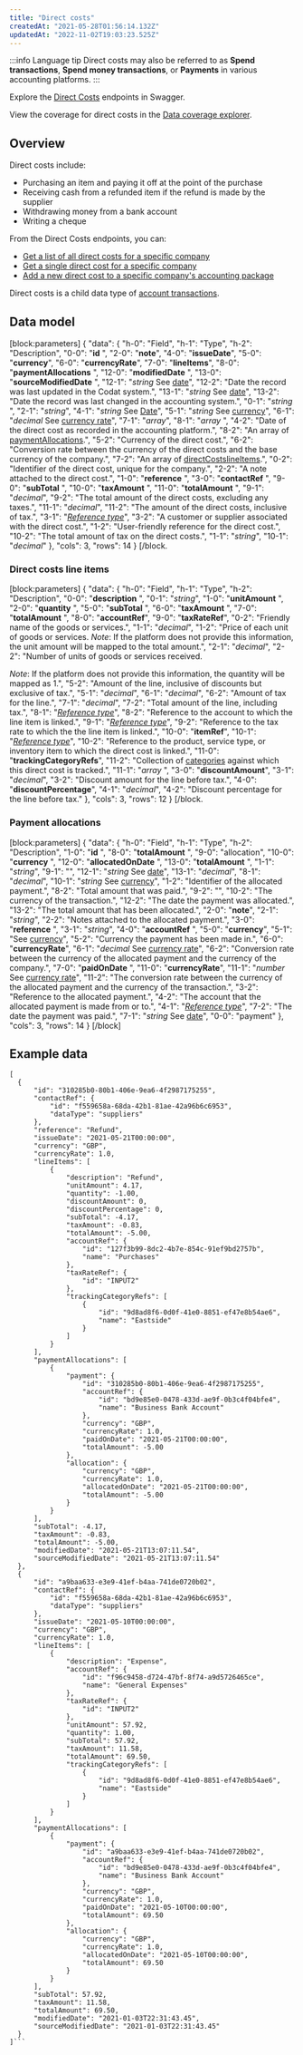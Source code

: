 ```yaml
---
title: "Direct costs"
createdAt: "2021-05-28T01:56:14.132Z"
updatedAt: "2022-11-02T19:03:23.525Z"
---
```


:::info Language tip
Direct costs may also be referred to as **Spend transactions**, **Spend money transactions**, or **Payments** in various accounting platforms.
:::

Explore the <a className="external" href="https://api.codat.io/swagger/index.html#/DirectCosts" target="_blank">Direct Costs</a> endpoints in Swagger.

View the coverage for direct costs in the <a className="external" href="https://knowledge.codat.io/supported-features/accounting?view=tab-by-data-type&dataType=directCosts" target="_blank">Data coverage explorer</a>.

## Overview

Direct costs include:

- Purchasing an item and paying it off at the point of the purchase
- Receiving cash from a refunded item if the refund is made by the supplier
- Withdrawing money from a bank account
- Writing a cheque

From the Direct Costs endpoints, you can:

- [Get a list of all direct costs for a specific company ](https://api.codat.io/swagger/index.html#/DirectCosts/get_companies__companyId__connections__connectionId__data_directCosts)
- [Get a single direct cost for a specific company ](https://api.codat.io/swagger/index.html#/DirectCosts/get_companies__companyId__connections__connectionId__data_directCosts__directCostId_)
- [Add a new direct cost to a specific company's accounting package](https://api.codat.io/swagger/index.html#/DirectCosts/post_companies__companyId__connections__connectionId__push_directCosts)

Direct costs is a child data type of [account transactions](https://docs.codat.io/docs/datamodel-accounting-account-transactions).

## Data model

[block:parameters]
{
"data": {
"h-0": "Field",
"h-1": "Type",
"h-2": "Description",
"0-0": "**id** ",
"2-0": "**note**",
"4-0": "**issueDate**",
"5-0": "**currency**",
"6-0": "**currencyRate**",
"7-0": "**lineItems**",
"8-0": "**paymentAllocations** ",
"12-0": "**modifiedDate** ",
"13-0": "**sourceModifiedDate** ",
"12-1": "_string_
See [date](https://docs.codat.io/docs/datamodel-shared-date)",
"12-2": "Date the record was last updated in the Codat system.",
"13-1": "_string_
See [date](https://docs.codat.io/docs/datamodel-shared-date)",
"13-2": "Date the record was last changed in the accounting system.",
"0-1": "_string_ ",
"2-1": "_string_",
"4-1": "_string_
See [Date](https://docs.codat.io/docs/datamodel-shared-date)",
"5-1": "_string_
See [currency](https://docs.codat.io/docs/datamodel-shared-currency)",
"6-1": "_decimal_
See [currency rate](https://docs.codat.io/docs/datamodel-shared-currencyrate)",
"7-1": "_array_",
"8-1": "_array_ ",
"4-2": "Date of the direct cost as recorded in the accounting platform.",
"8-2": "An array of [paymentAllocations](datamodel-accounting-directcosts#section-payment-allocations).",
"5-2": "Currency of the direct cost.",
"6-2": "Conversion rate between the currency of the direct costs and the base currency of the company.",
"7-2": "An array of [directCostslineItems](datamodel-accounting-directcosts#section-direct-costs-line-items).",
"0-2": "Identifier of the direct cost, unique for the company.",
"2-2": "A note attached to the direct cost.",
"1-0": "**reference** ",
"3-0": "**contactRef** ",
"9-0": "**subTotal** ",
"10-0": "**taxAmount** ",
"11-0": "**totalAmount** ",
"9-1": "_decimal_",
"9-2": "The total amount of the direct costs, excluding any taxes.",
"11-1": "_decimal_",
"11-2": "The amount of the direct costs, inclusive of tax.",
"3-1": "[_Reference type_](https://docs.codat.io/docs/datamodel-accounting-referencetypes#section-contactref)",
"3-2": "A customer or supplier associated with the direct cost.",
"1-2": "User-friendly reference for the direct cost.",
"10-2": "The total amount of tax on the direct costs.",
"1-1": "_string_",
"10-1": "_decimal_"
},
"cols": 3,
"rows": 14
}
[/block.

### Direct costs line items

[block:parameters]
{
"data": {
"h-0": "Field",
"h-1": "Type",
"h-2": "Description",
"0-0": "**description** ",
"0-1": "_string_",
"1-0": "**unitAmount** ",
"2-0": "**quantity** ",
"5-0": "**subTotal** ",
"6-0": "**taxAmount** ",
"7-0": "**totalAmount** ",
"8-0": "**accountRef**",
"9-0": "**taxRateRef**",
"0-2": "Friendly name of the goods or services.",
"1-1": "_decimal_",
"1-2": "Price of each unit of goods or services.
_Note_: If the platform does not provide this information, the unit amount will be mapped to the total amount.",
"2-1": "_decimal_",
"2-2": "Number of units of goods or services received.

_Note_: If the platform does not provide this information, the quantity will be mapped as 1.",
"5-2": "Amount of the line, inclusive of discounts but exclusive of tax.",
"5-1": "_decimal_",
"6-1": "_decimal_",
"6-2": "Amount of tax for the line.",
"7-1": "_decimal_",
"7-2": "Total amount of the line, including tax.",
"8-1": "[_Reference type_](https://docs.codat.io/docs/datamodel-accounting-referencetypes#section-accountreff)",
"8-2": "Reference to the account to which the line item is linked.",
"9-1": "[_Reference type_](https://docs.codat.io/docs/datamodel-accounting-referencetypes#section-taxrateref)",
"9-2": "Reference to the tax rate to which the the line item is linked.",
"10-0": "**itemRef**",
"10-1": "[_Reference type_](https://docs.codat.io/docs/datamodel-accounting-referencetypes#section-itemref)",
"10-2": "Reference to the product, service type, or inventory item to which the direct cost is linked.",
"11-0": "**trackingCategoryRefs**",
"11-2": "Collection of [categories](https://docs.codat.io/docs/datamodel-accounting-referencetypes#section-trackingcategoryref) against which this direct cost is tracked.",
"11-1": "_array_ ",
"3-0": "**discountAmount**",
"3-1": "_decimal_",
"3-2": "Discount amount for the line before tax.",
"4-0": "**discountPercentage**",
"4-1": "_decimal_",
"4-2": "Discount percentage for the line before tax."
},
"cols": 3,
"rows": 12
}
[/block.

### Payment allocations

[block:parameters]
{
"data": {
"h-0": "Field",
"h-1": "Type",
"h-2": "Description",
"1-0": "**id** ",
"8-0": "**totalAmount** ",
"9-0": "allocation",
"10-0": "**currency** ",
"12-0": "**allocatedOnDate** ",
"13-0": "**totalAmount** ",
"1-1": "_string_",
"9-1": "",
"12-1": "_string_
See [date](https://docs.codat.io/docs/datamodel-shared-date)",
"13-1": "_decimal_",
"8-1": "_decimal_",
"10-1": "_string_
See [currency](https://docs.codat.io/docs/datamodel-shared-currency)",
"1-2": "Identifier of the allocated payment.",
"8-2": "Total amount that was paid.",
"9-2": "",
"10-2": "The currency of the transaction.",
"12-2": "The date the payment was allocated.",
"13-2": "The total amount that has been allocated.",
"2-0": "**note**",
"2-1": "_string_",
"2-2": "Notes attached to the allocated payment.",
"3-0": "**reference** ",
"3-1": "_string_",
"4-0": "**accountRef** ",
"5-0": "**currency**",
"5-1": "See [currency](https://docs.codat.io/docs/datamodel-shared-currency)",
"5-2": "Currency the payment has been made in.",
"6-0": "**currencyRate**",
"6-1": "_decimal_
See [currency rate](https://docs.codat.io/docs/datamodel-shared-currencyrate)",
"6-2": "Conversion rate between the currency of the allocated payment and the currency of the company.",
"7-0": "**paidOnDate** ",
"11-0": "**currencyRate**",
"11-1": "_number_
See [currency rate](https://docs.codat.io/docs/datamodel-shared-currencyrate)",
"11-2": "The conversion rate between the currency of the allocated payment and the currency of the transaction.",
"3-2": "Reference to the allocated payment.",
"4-2": "The account that the allocated payment is made from or to.",
"4-1": "[_Reference type_](https://docs.codat.io/docs/datamodel-accounting-referencetypes#section-accountref)",
"7-2": "The date the payment was paid.",
"7-1": "_string_
See [date](https://docs.codat.io/docs/datamodel-shared-date)",
"0-0": "payment"
},
"cols": 3,
"rows": 14
}
[/block]

## Example data

````
[
  {
      "id": "310285b0-80b1-406e-9ea6-4f2987175255",
      "contactRef": {
          "id": "f559658a-68da-42b1-81ae-42a96b6c6953",
          "dataType": "suppliers"
      },
      "reference": "Refund",
      "issueDate": "2021-05-21T00:00:00",
      "currency": "GBP",
      "currencyRate": 1.0,
      "lineItems": [
          {
              "description": "Refund",
              "unitAmount": 4.17,
              "quantity": -1.00,
              "discountAmount": 0,
              "discountPercentage": 0,
              "subTotal": -4.17,
              "taxAmount": -0.83,
              "totalAmount": -5.00,
              "accountRef": {
                  "id": "127f3b99-8dc2-4b7e-854c-91ef9bd2757b",
                  "name": "Purchases"
              },
              "taxRateRef": {
                  "id": "INPUT2"
              },
              "trackingCategoryRefs": [
                  {
                      "id": "9d8ad8f6-0d0f-41e0-8851-ef47e8b54ae6",
                      "name": "Eastside"
                  }
              ]
          }
      ],
      "paymentAllocations": [
          {
              "payment": {
                  "id": "310285b0-80b1-406e-9ea6-4f2987175255",
                  "accountRef": {
                      "id": "bd9e85e0-0478-433d-ae9f-0b3c4f04bfe4",
                      "name": "Business Bank Account"
                  },
                  "currency": "GBP",
                  "currencyRate": 1.0,
                  "paidOnDate": "2021-05-21T00:00:00",
                  "totalAmount": -5.00
              },
              "allocation": {
                  "currency": "GBP",
                  "currencyRate": 1.0,
                  "allocatedOnDate": "2021-05-21T00:00:00",
                  "totalAmount": -5.00
              }
          }
      ],
      "subTotal": -4.17,
      "taxAmount": -0.83,
      "totalAmount": -5.00,
      "modifiedDate": "2021-05-21T13:07:11.54",
      "sourceModifiedDate": "2021-05-21T13:07:11.54"
  },
  {
      "id": "a9baa633-e3e9-41ef-b4aa-741de0720b02",
      "contactRef": {
          "id": "f559658a-68da-42b1-81ae-42a96b6c6953",
          "dataType": "suppliers"
      },
      "issueDate": "2021-05-10T00:00:00",
      "currency": "GBP",
      "currencyRate": 1.0,
      "lineItems": [
          {
              "description": "Expense",
              "accountRef": {
                  "id": "f96c9458-d724-47bf-8f74-a9d5726465ce",
                  "name": "General Expenses"
              },
              "taxRateRef": {
                  "id": "INPUT2"
              },
              "unitAmount": 57.92,
              "quantity": 1.00,
              "subTotal": 57.92,
              "taxAmount": 11.58,
              "totalAmount": 69.50,
              "trackingCategoryRefs": [
                  {
                      "id": "9d8ad8f6-0d0f-41e0-8851-ef47e8b54ae6",
                      "name": "Eastside"
                  }
              ]
          }
      ],
      "paymentAllocations": [
          {
              "payment": {
                  "id": "a9baa633-e3e9-41ef-b4aa-741de0720b02",
                  "accountRef": {
                      "id": "bd9e85e0-0478-433d-ae9f-0b3c4f04bfe4",
                      "name": "Business Bank Account"
                  },
                  "currency": "GBP",
                  "currencyRate": 1.0,
                  "paidOnDate": "2021-05-10T00:00:00",
                  "totalAmount": 69.50
              },
              "allocation": {
                  "currency": "GBP",
                  "currencyRate": 1.0,
                  "allocatedOnDate": "2021-05-10T00:00:00",
                  "totalAmount": 69.50
              }
          }
      ],
      "subTotal": 57.92,
      "taxAmount": 11.58,
      "totalAmount": 69.50,
      "modifiedDate": "2021-01-03T22:31:43.45",
      "sourceModifiedDate": "2021-01-03T22:31:43.45"
  }
]```

````
